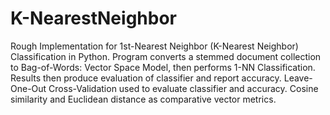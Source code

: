 # K-NearestNeighbor
Rough Implementation for 1st-Nearest Neighbor (K-Nearest Neighbor) Classification in Python. Program converts a stemmed document collection to Bag-of-Words: Vector Space Model, then performs 1-NN Classification. Results then produce evaluation of classifier and report accuracy.
Leave-One-Out Cross-Validation used to evaluate classifier and accuracy. Cosine similarity and Euclidean distance as comparative vector metrics.

